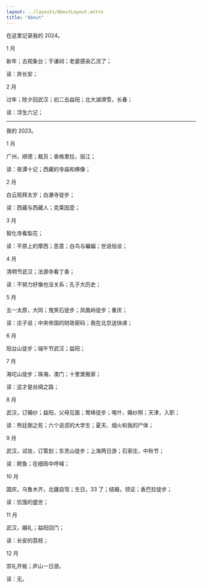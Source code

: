 ```yaml
---
layout: ../layouts/AboutLayout.astro
title: "About"
---
```


在这里记录我的 2024。

1 月

新年；古观象台；于谦祠；老婆感染乙流了；

读：弃长安；

2 月

过年；除夕回武汉；初二去益阳；北大湖滑雪，长春；

读：浮生六记；

---

我的 2023。

1 月

广州，顺德；裁员；香格里拉，丽江；

读：夜谭十记；西藏的寺庙和佛像；

2 月

白云观拜太岁；白瀑寺徒步；

读：西藏与西藏人；克莱因壶；

3 月

智化寺看梨花；

读：平原上的摩西；恶意；白鸟与蝙蝠；世说俗谈；

4 月

清明节武汉；法源寺看丁香；

读：不努力好像也没关系；孔子大历史；

5 月

五一太原，大同；鬼笑石徒步；凤凰岭徒步；重庆；

读：庄子说；中央帝国的财政密码；我在北京送快递；

6 月

阳台山徒步；端午节武汉；益阳；

7 月

海坨山徒步；珠海，澳门；十里堡搬家；

读：这才是丝绸之路；

8 月

武汉，订婚纱；益阳，父母见面；鹫峰徒步；喀什，婚纱照；天津，入职；

读：熊廷弼之死；六个说谎的大学生；夏天、烟火和我的尸体；

9 月

武汉，试妆，订策划；东灵山徒步；上海两日游；石家庄，中秋节；

读：鳄鱼；在细雨中呼喊；

10 月

国庆，乌鲁木齐，北疆自驾；生日，33 了；结婚，领证；香巴拉徒步；

读：饥饿的盛世；

11 月

武汉，婚礼；益阳回门；

读：长安的荔枝；

12 月

崇礼开板；庐山一日游。

读：无。
